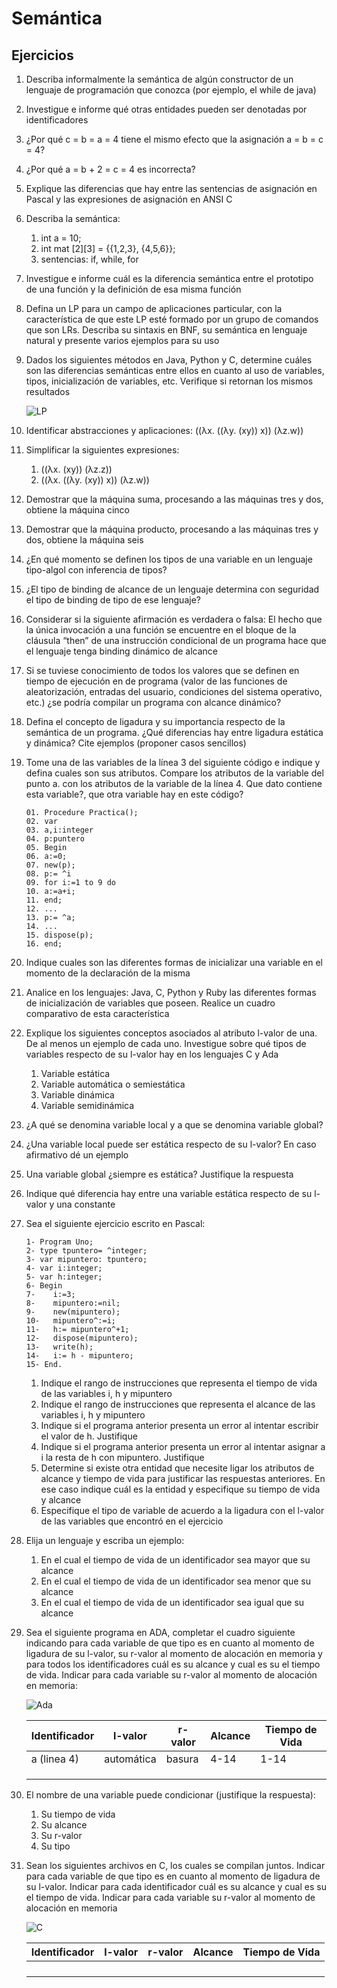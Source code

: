 # Semántica

## Ejercicios

1. Describa informalmente la semántica de algún constructor de un lenguaje de programación que conozca (por ejemplo, el while de java)
1. Investigue e informe qué otras entidades pueden ser denotadas por identificadores
1. ¿Por qué c = b = a = 4 tiene el mismo efecto que la asignación a = b = c = 4?
1. ¿Por qué a = b + 2 = c = 4 es incorrecta?
1. Explique las diferencias que hay entre las sentencias de asignación en Pascal y las expresiones de asignación en ANSI C
1. Describa la semántica:
    1. int a = 10;
    1. int mat [2][3] = {{1,2,3}, {4,5,6}};
    1. sentencias: if, while, for
1. Investigue e informe cuál es la diferencia semántica entre el prototipo de una función y la definición de esa misma función
1. Defina un LP para un campo de aplicaciones particular, con la característica de que este LP esté formado por un grupo de comandos que son LRs. Describa su sintaxis en BNF, su semántica en lenguaje natural y presente varios ejemplos para su uso
1. Dados los siguientes métodos en Java, Python y C, determine cuáles son las diferencias semánticas entre ellos en cuanto al uso de variables, tipos, inicialización de variables, etc. Verifique si retornan los mismos resultados

    ![LP](img/lp.png)

1. Identificar abstracciones y aplicaciones: ((λx. ((λy. (xy)) x)) (λz.w))
1. Simplificar la siguientes expresiones:
    1. ((λx. (xy)) (λz.z))
    1. ((λx. ((λy. (xy)) x)) (λz.w))
1. Demostrar que la máquina suma, procesando a las máquinas tres y dos, obtiene la máquina cinco
1. Demostrar que la máquina producto, procesando a las máquinas tres y dos, obtiene la máquina seis
1. ¿En qué momento se definen los tipos de una variable en un lenguaje tipo-algol con inferencia de tipos?
1. ¿El tipo de binding de alcance de un lenguaje determina con seguridad el tipo de binding de tipo de ese lenguaje?
1. Considerar si la siguiente afirmación es verdadera o falsa: El hecho que la única invocación a una función se encuentre en el bloque de la cláusula “then” de una instrucción condicional de un programa hace que el lenguaje tenga binding dinámico de alcance
1. Si se tuviese conocimiento de todos los valores que se definen en tiempo de ejecución en de programa (valor de las funciones de aleatorización, entradas del usuario, condiciones del sistema operativo, etc.) ¿se podría compilar un programa con alcance dinámico?
1. Defina el concepto de ligadura y su importancia respecto de la semántica de un programa. ¿Qué diferencias hay entre ligadura estática y dinámica? Cite ejemplos (proponer casos sencillos)
1. Tome una de las variables de la línea 3 del siguiente código e indique y defina cuales son sus atributos. Compare los atributos de la variable del punto a. con los atributos de la variable de la línea 4. Que dato contiene esta variable?, que otra variable hay en este código?

    ```plain
    01. Procedure Practica();
    02. var
    03. a,i:integer
    04. p:puntero
    05. Begin
    06. a:=0;
    07. new(p);
    08. p:= ^i
    09. for i:=1 to 9 do
    10. a:=a+i;
    11. end;
    12. ...
    13. p:= ^a;
    14. ...
    15. dispose(p);
    16. end;
    ```

1. Indique cuales son las diferentes formas de inicializar una variable en el momento de la declaración de la misma
1. Analice en los lenguajes: Java, C, Python y Ruby las diferentes formas de inicialización de variables que poseen. Realice un cuadro comparativo de esta característica
1. Explique los siguientes conceptos asociados al atributo l-valor de una. De al menos un ejemplo de cada uno. Investigue sobre qué tipos de variables respecto de su l-valor hay en los lenguajes C y Ada
    1. Variable estática
    1. Variable automática o semiestática
    1. Variable dinámica
    1. Variable semidinámica
1. ¿A qué se denomina variable local y a que se denomina variable global?
1. ¿Una variable local puede ser estática respecto de su l-valor? En caso afirmativo dé un ejemplo
1. Una variable global ¿siempre es estática? Justifique la respuesta
1. Indique qué diferencia hay entre una variable estática respecto de su l-valor y una constante
1. Sea el siguiente ejercicio escrito en Pascal:

    ```plain
    1- Program Uno;
    2- type tpuntero= ^integer;
    3- var mipuntero: tpuntero;
    4- var i:integer;
    5- var h:integer;
    6- Begin
    7-    i:=3;
    8-    mipuntero:=nil;
    9-    new(mipuntero);
    10-   mipuntero^:=i;
    11-   h:= mipuntero^+1;
    12-   dispose(mipuntero);
    13-   write(h);
    14-   i:= h - mipuntero;
    15- End.
    ```

    1. Indique el rango de instrucciones que representa el tiempo de vida de las variables i, h y mipuntero
    1. Indique el rango de instrucciones que representa el alcance de las variables i, h y mipuntero
    1. Indique si el programa anterior presenta un error al intentar escribir el valor de h. Justifique
    1. Indique si el programa anterior presenta un error al intentar asignar a i la resta de h con mipuntero. Justifique
    1. Determine si existe otra entidad que necesite ligar los atributos de alcance y tiempo de vida para justificar las respuestas anteriores. En ese caso indique cuál es la entidad y especifique su tiempo de vida y alcance
    1. Especifique el tipo de variable de acuerdo a la ligadura con el l-valor de las variables que encontró en el ejercicio
1. Elija un lenguaje y escriba un ejemplo:
    1. En el cual el tiempo de vida de un identificador sea mayor que su alcance
    1. En el cual el tiempo de vida de un identificador sea menor que su alcance
    1. En el cual el tiempo de vida de un identificador sea igual que su alcance
1. Sea el siguiente programa en ADA, completar el cuadro siguiente indicando para cada variable de que tipo es en cuanto al momento de ligadura de su l-valor, su r-valor al momento de alocación en memoria y para todos los identificadores cuál es su alcance y cual es su el tiempo de vida. Indicar para cada variable su r-valor al momento de alocación en memoria:

    ![Ada](img/ada.png)

    | Identificador | l-valor | r-valor | Alcance | Tiempo de Vida |
    | -- | -- | -- | -- | -- |
    | a (linea 4) | automática | basura | 4-14 | 1-14 |
    | | | | | |
    | | | | | |
    | | | | | |

1. El nombre de una variable puede condicionar (justifique la respuesta):
    1. Su tiempo de vida
    1. Su alcance
    1. Su r-valor
    1. Su tipo
1. Sean los siguientes archivos en C, los cuales se compilan juntos. Indicar para cada variable de que tipo es en cuanto al momento de ligadura de su l-valor. Indicar para cada identificador cuál es su alcance y cual es su el tiempo de vida. Indicar para cada variable su r-valor al momento de alocación en memoria

    ![C](img/c.png)

    | Identificador | l-valor | r-valor | Alcance | Tiempo de Vida |
    | -- | -- | -- | -- | -- |
    | | | | | |
    | | | | | |
    | | | | | |
    | | | | | |
